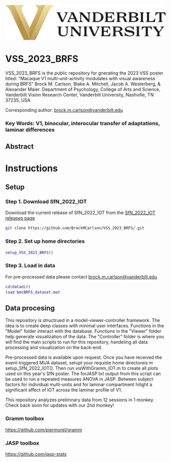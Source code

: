 ![Vanderbilt Logo](Dimensional_V_Black_Lockup.png)

# VSS_2023_BRFS
VSS_2023_BRFS is the public repository for gnerating the 2023 VSS poster titled:
"Macaque V1 multi-unit-activity modulates with visual awareness during BRFS"
Brock M. Carlson, Blake A. Mitchell, Jacob A. Westerberg, & Alexander Maier.
Department of Psychology, College of Arts and Science, Vanderbilt Vision Research Center, 
Vanderbilt University, Nashville, TN 37235, USA

Corresponding author: brock.m.carlson@vanderbilt.edu

### Key Words: V1, binocular, interocular transfer of adaptations, laminar differences

## Abstract


# Instructions

## Setup
### Step 1. Download SfN_2022_IOT
Download the current release of SfN_2022_IOT from the [SfN_2022_IOT releases page](https://github.com/BrockMCarlson/SfN_2022_IOT/releases) 
```bash
git clone https://github.com/BrockMCarlson/VSS_2023_BRFS/.git
```
### Step 2. Set up home directories
```matlab
setup_VSS_2023_BRFS()
```
### Step 3. Load in data
For pre-processed data please contact brock.m.carlson@vanderbilt.edu
```matlab
cd(datadir)
load bmcBRFS_dataset.mat
```

## Data procesing
This repository is structrued in a model-viewer-controller framework. The idea is to create deep classes with minimal user interfaces. Functions in the "Model" folder interact with the database. Functions in the "Viewer" folder help generate visualization of the data. The "Controller" folder is where you will find the main scripts to run for this repository, handeling all data processing and visualization on the back-end.

Pre-processed data is available upon request. Once you have received the event-triggered MUA dataset, setupt your requiste home directoreis in setup_SfN_2022_IOT(). Then run visWithGramm_IOT.m to create all plots used on this year's SfN poster. The forJASP.txt output from this script can be used to run a repeated measures ANOVA in JASP. Between subject factors for individual multi-units and for laminar compartment hilight a significant affect of IOT across the laminar profile of V1.

This repository analyzes prelimnary data from 12 sessions in 1 monkey. Check back soon for updates with our 2nd monkey!

### Gramm toolbox
https://github.com/piermorel/gramm

### JASP toolbox
https://github.com/jasp-stats
